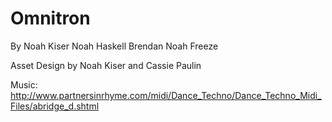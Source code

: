 # Omnitron
By 
Noah Kiser
Noah Haskell
Brendan Noah Freeze

Asset Design by
Noah Kiser
and
Cassie Paulin


Music:
http://www.partnersinrhyme.com/midi/Dance_Techno/Dance_Techno_Midi_Files/abridge_d.shtml